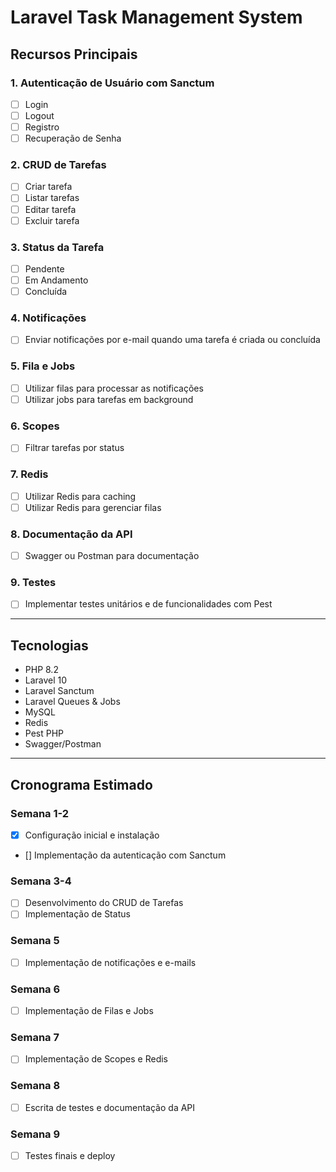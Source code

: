 # Laravel Task Management System

## Recursos Principais

### 1. Autenticação de Usuário com Sanctum
- [ ] Login
- [ ] Logout
- [ ] Registro
- [ ] Recuperação de Senha

### 2. CRUD de Tarefas
- [ ] Criar tarefa
- [ ] Listar tarefas
- [ ] Editar tarefa
- [ ] Excluir tarefa

### 3. Status da Tarefa
- [ ] Pendente
- [ ] Em Andamento
- [ ] Concluída

### 4. Notificações
- [ ] Enviar notificações por e-mail quando uma tarefa é criada ou concluída

### 5. Fila e Jobs
- [ ] Utilizar filas para processar as notificações
- [ ] Utilizar jobs para tarefas em background

### 6. Scopes
- [ ] Filtrar tarefas por status

### 7. Redis
- [ ] Utilizar Redis para caching
- [ ] Utilizar Redis para gerenciar filas

### 8. Documentação da API
- [ ] Swagger ou Postman para documentação

### 9. Testes
- [ ] Implementar testes unitários e de funcionalidades com Pest

---

## Tecnologias

- PHP 8.2
- Laravel 10
- Laravel Sanctum
- Laravel Queues & Jobs
- MySQL
- Redis
- Pest PHP
- Swagger/Postman

---

## Cronograma Estimado

### Semana 1-2
- [X] Configuração inicial e instalação
- [] Implementação da autenticação com Sanctum

### Semana 3-4
- [ ] Desenvolvimento do CRUD de Tarefas
- [ ] Implementação de Status

### Semana 5
- [ ] Implementação de notificações e e-mails

### Semana 6
- [ ] Implementação de Filas e Jobs

### Semana 7
- [ ] Implementação de Scopes e Redis

### Semana 8
- [ ] Escrita de testes e documentação da API

### Semana 9
- [ ] Testes finais e deploy

